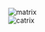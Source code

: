 
![matrix](https://user-images.githubusercontent.com/85587286/160331163-7f43d83b-89bd-4d11-ac21-b8b8f37ee949.jpeg)                    
                 ![catrix](https://user-images.githubusercontent.com/85587286/160333689-ee0a80db-ecb8-41d4-881e-7b8a90312015.jpeg)


